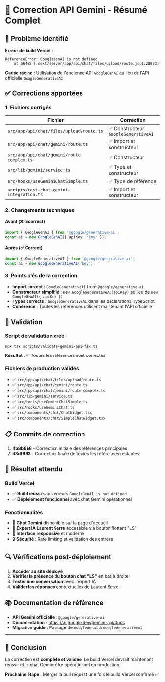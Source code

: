 # 🔧 Correction API Gemini - Résumé Complet

## 🎯 Problème identifié

**Erreur de build Vercel** :
```
ReferenceError: GoogleGenAI is not defined
    at 66465 (.next/server/app/api/chat/files/upload/route.js:1:28873)
```

**Cause racine** : Utilisation de l'ancienne API `GoogleGenAI` au lieu de l'API officielle `GoogleGenerativeAI`

## ✅ Corrections apportées

### 1. Fichiers corrigés

| Fichier | Correction |
|---------|------------|
| `src/app/api/chat/files/upload/route.ts` | ✅ Constructeur `GoogleGenerativeAI` |
| `src/app/api/chat/gemini/route.ts` | ✅ Import et constructeur |
| `src/app/api/chat/gemini/route-complex.ts` | ✅ Constructeur |
| `src/lib/gemini/service.ts` | ✅ Type et constructeur |
| `src/hooks/useGeminiChatSimple.ts` | ✅ Type de référence |
| `scripts/test-chat-gemini-integration.ts` | ✅ Import et constructeur |

### 2. Changements techniques

#### Avant (❌ Incorrect)
```typescript
import { GoogleGenAI } from '@google/generative-ai';
const ai = new GoogleGenAI({ apiKey: 'key' });
```

#### Après (✅ Correct)
```typescript
import { GoogleGenerativeAI } from '@google/generative-ai';
const ai = new GoogleGenerativeAI('key');
```

### 3. Points clés de la correction

- **Import correct** : `GoogleGenerativeAI` from `@google/generative-ai`
- **Constructeur simplifié** : `new GoogleGenerativeAI(apiKey)` au lieu de `new GoogleGenAI({ apiKey })`
- **Types corrects** : `GoogleGenerativeAI` dans les déclarations TypeScript
- **Cohérence** : Toutes les références utilisent maintenant l'API officielle

## 🚀 Validation

### Script de validation créé
```bash
npx tsx scripts/validate-gemini-api-fix.ts
```

**Résultat** : ✅ Toutes les références sont correctes

### Fichiers de production validés
- ✅ `src/app/api/chat/files/upload/route.ts`
- ✅ `src/app/api/chat/gemini/route.ts`
- ✅ `src/app/api/chat/gemini/route-complex.ts`
- ✅ `src/lib/gemini/service.ts`
- ✅ `src/hooks/useGeminiChatSimple.ts`
- ✅ `src/hooks/useGeminiChat.ts`
- ✅ `src/components/chat/ChatWidget.tsx`
- ✅ `src/components/chat/SimpleChatWidget.tsx`

## 📋 Commits de correction

1. **4b8b8b8** - Correction initiale des références principales
2. **d3df993** - Correction finale de toutes les références restantes

## 🎯 Résultat attendu

### Build Vercel
- ✅ **Build réussi** sans erreurs `GoogleGenAI is not defined`
- ✅ **Déploiement fonctionnel** avec chat Gemini opérationnel

### Fonctionnalités
- 💬 **Chat Gemini** disponible sur la page d'accueil
- 🤖 **Expert IA Laurent Serre** accessible via bouton flottant "LS"
- 📱 **Interface responsive** et moderne
- 🔒 **Sécurité** : Rate limiting et validation des entrées

## 🔍 Vérifications post-déploiement

1. **Accéder au site déployé**
2. **Vérifier la présence du bouton chat "LS"** en bas à droite
3. **Tester une conversation** avec l'expert IA
4. **Valider les réponses** contextuelles de Laurent Serre

## 📚 Documentation de référence

- **API Gemini officielle** : `@google/generative-ai`
- **Documentation** : https://ai.google.dev/gemini-api/docs
- **Migration guide** : Passage de `GoogleGenAI` à `GoogleGenerativeAI`

---

## 🎉 Conclusion

La correction est **complète et validée**. Le build Vercel devrait maintenant réussir et le chat Gemini être opérationnel en production.

**Prochaine étape** : Merger la pull request une fois le build Vercel confirmé ✅